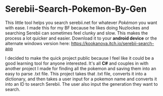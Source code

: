 # Serebii-Search-Pokemon-By-Gen

This little tool helps you search serebii.net for whatever *Pokémon* you want with ease.
I made this for my BF because he likes doing Nuzlockes and searching Serebii can sometimes feel clunky and slow. This makes the process a lot quicker and easier.
Download it to your **android device** or the alternate windows version here: https://kookanova.itch.io/serebii-search-app

I decided to make the quick project public because I feel like it could be a good learning tool for anyone interested. It's all **C#** and couples in with another project I made for finding all the pokemon and saving them into an easy to parse .txt file. This project takes that .txt file, converts it into a dictionary, and then takes a user input for a pokemon name and converts it into an ID to search Serebii. The user also input the generation they want to search.
 
